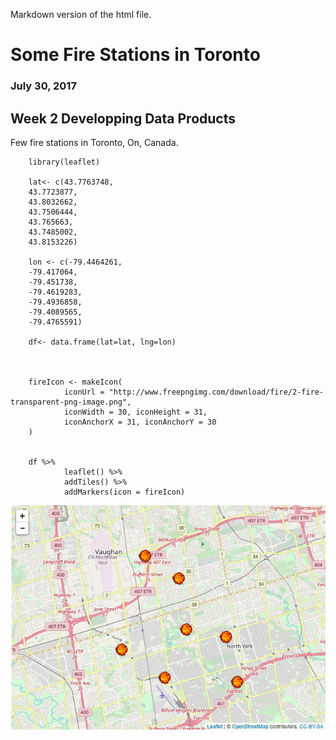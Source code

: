 Markdown version of the html file.

# Some Fire Stations in Toronto

### July 30, 2017

## Week 2 Developping Data Products

Few fire stations in Toronto, On, Canada.


        library(leaflet)

        lat<- c(43.7763748,
        43.7723877,
        43.8032662,
        43.7506444,
        43.765663,
        43.7485002,
        43.8153226)

        lon <- c(-79.4464261,
        -79.417064,
        -79.451738,
        -79.4619283,
        -79.4936858,
        -79.4089565,
        -79.4765591)

        df<- data.frame(lat=lat, lng=lon)



        fireIcon <- makeIcon(
                iconUrl = "http://www.freepngimg.com/download/fire/2-fire-transparent-png-image.png",
                iconWidth = 30, iconHeight = 31,
                iconAnchorX = 31, iconAnchorY = 30
        )


        df %>% 
                leaflet() %>%
                addTiles() %>%
                addMarkers(icon = fireIcon)


![Result](fs.png)
